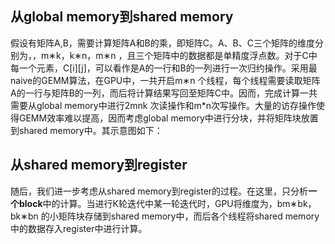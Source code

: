 ## 从global memory到shared memory

假设有矩阵A,B，需要计算矩阵A和B的乘，即矩阵C。A、B、C三个矩阵的维度分别为，，m∗k，k∗n，m∗n ，且三个矩阵中的数据都是单精度浮点数。对于C中每一个元素，C[i][j]，可以看作是A的一行和B的一列进行一次归约操作。采用最naive的GEMM算法，在GPU中，一共开启m∗n 个线程，每个线程需要读取矩阵A的一行与矩阵B的一列，而后将计算结果写回至矩阵C中。因而，完成计算一共需要从global memory中进行2mnk 次读操作和m*n次写操作。大量的访存操作使得GEMM效率难以提高，因而考虑global memory中进行分块，并将矩阵块放置到shared memory中。其示意图如下：

## 从shared memory到register

随后，我们进一步考虑从shared memory到register的过程。在这里，只分析**一个block**中的计算。当进行K轮迭代中某一轮迭代时，GPU将维度为，bm∗bk，bk∗bn 的小矩阵块存储到shared memory中，而后各个线程将shared memory中的数据存入register中进行计算。
